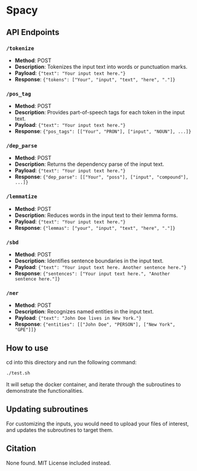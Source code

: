 # Spacy

## API Endpoints

### `/tokenize`

- **Method**: POST
- **Description**: Tokenizes the input text into words or punctuation marks.
- **Payload**: `{"text": "Your input text here."}`
- **Response**: `{"tokens": ["Your", "input", "text", "here", "."]}`

### `/pos_tag`

- **Method**: POST
- **Description**: Provides part-of-speech tags for each token in the input text.
- **Payload**: `{"text": "Your input text here."}`
- **Response**: `{"pos_tags": [["Your", "PRON"], ["input", "NOUN"], ...]}`

### `/dep_parse`

- **Method**: POST
- **Description**: Returns the dependency parse of the input text.
- **Payload**: `{"text": "Your input text here."}`
- **Response**: `{"dep_parse": [["Your", "poss"], ["input", "compound"], ...]}`

### `/lemmatize`

- **Method**: POST
- **Description**: Reduces words in the input text to their lemma forms.
- **Payload**: `{"text": "Your input text here."}`
- **Response**: `{"lemmas": ["your", "input", "text", "here", "."]}`

### `/sbd`

- **Method**: POST
- **Description**: Identifies sentence boundaries in the input text.
- **Payload**: `{"text": "Your input text here. Another sentence here."}`
- **Response**: `{"sentences": ["Your input text here.", "Another sentence here."]}`

### `/ner`

- **Method**: POST
- **Description**: Recognizes named entities in the input text.
- **Payload**: `{"text": "John Doe lives in New York."}`
- **Response**: `{"entities": [["John Doe", "PERSON"], ["New York", "GPE"]]}`

## How to use

cd into this directory and run the following command:

```bash
./test.sh
```

It will setup the docker container, and iterate through the subroutines to demonstrate the functionalities.

## Updating subroutines

For customizing the inputs, you would need to upload your files of interest, and updates the subroutines to target them.

## Citation

None found. MIT License included instead.
